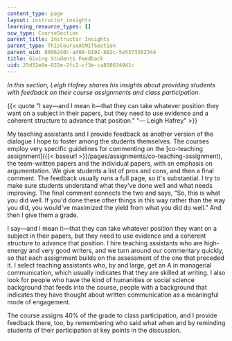 ```yaml
---
content_type: page
layout: instructor_insights
learning_resource_types: []
ocw_type: CourseSection
parent_title: Instructor Insights
parent_type: ThisCourseAtMITSection
parent_uid: 8006240c-ad08-b192-b82c-5e5373202344
title: Giving Students Feedback
uid: 25d32e8e-022e-2fc2-cf3e-ca858634941c
---
```


_In this section, Leigh Hafrey shares his insights about providing students with feedback on their course assignments and class participation._

{{< quote "I say—and I mean it—that they can take whatever position they want on a subject in their papers, but they need to use evidence and a coherent structure to advance that position." "— Leigh Hafrey" >}}

My teaching assistants and I provide feedback as another version of the dialogue I hope to foster among the students themselves. The courses employ very specific guidelines for commenting on the [co-teaching assignment]({{< baseurl >}}/pages/assignments/co-teaching-assignment), the team-written papers and the individual papers, with an emphasis on argumentation. We give students a list of pros and cons, and then a final comment. The feedback usually runs a full page, so it's substantial. I try to make sure students understand what they've done well and what needs improving. The final comment connects the two and says, “So, this is what you did well. If you'd done these other things in this way rather than the way you did, you would've maximized the yield from what you did do well.” And then I give them a grade.

I say—and I mean it—that they can take whatever position they want on a subject in their papers, but they need to use evidence and a coherent structure to advance that position. I hire teaching assistants who are high-energy and very good writers, and we turn around our commentary quickly, so that each assignment builds on the assessment of the one that preceded it. I select teaching assistants who, by and large, get an A in managerial communication, which usually indicates that they are skilled at writing. I also look for people who have the kind of humanities or social science background that feeds into the course, people with a background that indicates they have thought about written communication as a meaningful mode of engagement.

The course assigns 40% of the grade to class participation, and I provide feedback there, too, by remembering who said what when and by reminding students of their participation at key points in the discussion.